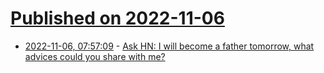 # [Published on 2022-11-06](index.md)

* [2022-11-06, 07:57:09](https://news.ycombinator.com/item?id=33490250) - [Ask HN: I will become a father tomorrow, what advices could you share with me?](https://news.ycombinator.com/item?id=33490250)
